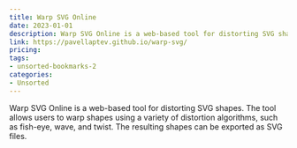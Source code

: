 ```yaml
---
title: Warp SVG Online
date: 2023-01-01
description: Warp SVG Online is a web-based tool for distorting SVG shapes. The tool allows users to warp shapes using a variety of distortion algorithms, such as fish-eye, wave, and twist. The resulting shapes can be exported as SVG files.
link: https://pavellaptev.github.io/warp-svg/
pricing: 
tags: 
- unsorted-bookmarks-2 
categories: 
- Unsorted 
---
```


Warp SVG Online is a web-based tool for distorting SVG shapes. The tool allows users to warp shapes using a variety of distortion algorithms, such as fish-eye, wave, and twist. The resulting shapes can be exported as SVG files.